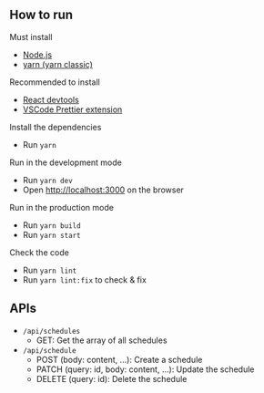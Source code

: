 ## How to run

Must install

- [Node.js](https://nodejs.org/)
- [yarn (yarn classic)](https://classic.yarnpkg.com/en/docs/install)

Recommended to install

- [React devtools](https://chrome.google.com/webstore/detail/react-developer-tools/fmkadmapgofadopljbjfkapdkoienihi?hl=ko)
- [VSCode Prettier extension](https://marketplace.visualstudio.com/items?itemName=esbenp.prettier-vscode)

Install the dependencies

- Run `yarn`

Run in the development mode

- Run `yarn dev`
- Open <http://localhost:3000> on the browser

Run in the production mode

- Run `yarn build`
- Run `yarn start`

Check the code

- Run `yarn lint`
- Run `yarn lint:fix` to check & fix

## APIs

- `/api/schedules`
  - GET: Get the array of all schedules
- `/api/schedule`
  - POST (body: content, ...): Create a schedule
  - PATCH (query: id, body: content, ...): Update the schedule
  - DELETE (query: id): Delete the schedule

